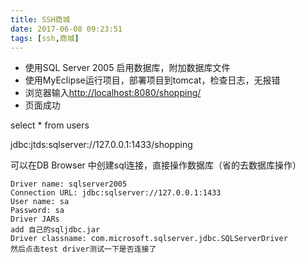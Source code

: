 ```yaml
---
title: SSH商城
date: 2017-06-08 09:23:51
tags: [ssh,商城]
---
```


* 使用SQL Server 2005 启用数据库，附加数据库文件
* 使用MyEclipse运行项目，部署项目到tomcat，检查日志，无报错
* 浏览器输入[http://localhost:8080/shopping/](http://localhost:8080/shopping/index.jsp)
* 页面成功

select * from users

jdbc:jtds:sqlserver://127.0.0.1:1433/shopping

可以在DB Browser 中创建sql连接，直接操作数据库（省的去数据库操作）

	Driver name: sqlserver2005
	Connection URL: jdbc:sqlserver://127.0.0.1:1433
	User name: sa
	Password: sa
	Driver JARs
	add 自己的sqljdbc.jar
	Driver classname: com.microsoft.sqlserver.jdbc.SQLServerDriver
	然后点击test driver测试一下是否连接了
